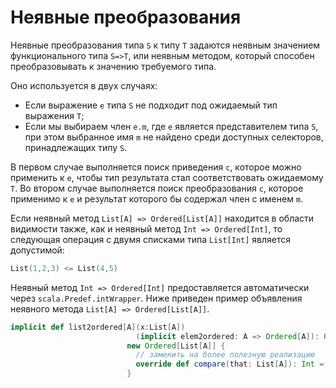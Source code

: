 # Неявные преобразования

Неявные преобразования типа `S` к типу `T` задаются неявным значением функционального типа `S=>T`, или неявным методом, который способен преобразовывать к значению требуемого типа.

Оно используется в двух случаях:

- Если выражение `e` типа `S` не подходит под ожидаемый тип выражения `T`;
- Если мы выбираем член `e.m`, где `e` является представителем типа `S`, при этом выбранное имя `m` не найдено среди доступных селекторов, принадлежащих типу `S`.

В первом случае выполняется поиск приведения `c`, которое можно применить к `e`, чтобы тип результата стал соответствовать ожидаемому `T`. Во втором случае выполняется поиск преобразования `c`, которое применимо к `e` и результат которого бы содержал член с именем `m`.

Если неявный метод `List[A] => Ordered[List[A]]` находится в области видимости также, как и неявный метод `Int => Ordered[Int]`, то следующая операция с двумя списками типа `List[Int]` является допустимой:

```scala
List(1,2,3) <= List(4,5)

```

Неявный метод `Int => Ordered[Int]` предоставляется автоматически через `scala.Predef.intWrapper`. Ниже приведен пример объявления неявного метода `List[A] => Ordered[List[A]]`.

```scala
implicit def list2ordered[A](x:List[A])
                            (implicit elem2ordered: A => Ordered[A]): Ordered[List[A]] =
                          new Ordered[List[A]] {
                            // заменить на более полезную реализацию
                            override def compare(that: List[A]): Int = 1
                          }

```
